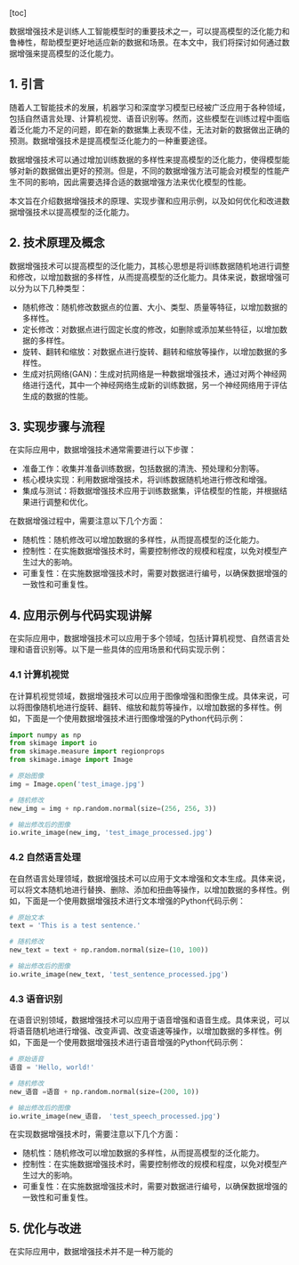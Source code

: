 
[toc]                    
                
                
数据增强技术是训练人工智能模型时的重要技术之一，可以提高模型的泛化能力和鲁棒性，帮助模型更好地适应新的数据和场景。在本文中，我们将探讨如何通过数据增强来提高模型的泛化能力。

## 1. 引言

随着人工智能技术的发展，机器学习和深度学习模型已经被广泛应用于各种领域，包括自然语言处理、计算机视觉、语音识别等。然而，这些模型在训练过程中面临着泛化能力不足的问题，即在新的数据集上表现不佳，无法对新的数据做出正确的预测。数据增强技术是提高模型泛化能力的一种重要途径。

数据增强技术可以通过增加训练数据的多样性来提高模型的泛化能力，使得模型能够对新的数据做出更好的预测。但是，不同的数据增强方法可能会对模型的性能产生不同的影响，因此需要选择合适的数据增强方法来优化模型的性能。

本文旨在介绍数据增强技术的原理、实现步骤和应用示例，以及如何优化和改进数据增强技术以提高模型的泛化能力。

## 2. 技术原理及概念

数据增强技术可以提高模型的泛化能力，其核心思想是将训练数据随机地进行调整和修改，以增加数据的多样性，从而提高模型的泛化能力。具体来说，数据增强可以分为以下几种类型：

- 随机修改：随机修改数据点的位置、大小、类型、质量等特征，以增加数据的多样性。
- 定长修改：对数据点进行固定长度的修改，如删除或添加某些特征，以增加数据的多样性。
- 旋转、翻转和缩放：对数据点进行旋转、翻转和缩放等操作，以增加数据的多样性。
- 生成对抗网络(GAN)：生成对抗网络是一种数据增强技术，通过对两个神经网络进行迭代，其中一个神经网络生成新的训练数据，另一个神经网络用于评估生成的数据的性能。

## 3. 实现步骤与流程

在实际应用中，数据增强技术通常需要进行以下步骤：

- 准备工作：收集并准备训练数据，包括数据的清洗、预处理和分割等。
- 核心模块实现：利用数据增强技术，将训练数据随机地进行修改和增强。
- 集成与测试：将数据增强技术应用于训练数据集，评估模型的性能，并根据结果进行调整和优化。

在数据增强过程中，需要注意以下几个方面：

- 随机性：随机修改可以增加数据的多样性，从而提高模型的泛化能力。
- 控制性：在实施数据增强技术时，需要控制修改的规模和程度，以免对模型产生过大的影响。
- 可重复性：在实施数据增强技术时，需要对数据进行编号，以确保数据增强的一致性和可重复性。

## 4. 应用示例与代码实现讲解

在实际应用中，数据增强技术可以应用于多个领域，包括计算机视觉、自然语言处理和语音识别等。以下是一些具体的应用场景和代码实现示例：

### 4.1 计算机视觉

在计算机视觉领域，数据增强技术可以应用于图像增强和图像生成。具体来说，可以将图像随机地进行旋转、翻转、缩放和裁剪等操作，以增加数据的多样性。例如，下面是一个使用数据增强技术进行图像增强的Python代码示例：

```python
import numpy as np
from skimage import io
from skimage.measure import regionprops
from skimage.image import Image

# 原始图像
img = Image.open('test_image.jpg')

# 随机修改
new_img = img + np.random.normal(size=(256, 256, 3))

# 输出修改后的图像
io.write_image(new_img, 'test_image_processed.jpg')
```

### 4.2 自然语言处理

在自然语言处理领域，数据增强技术可以应用于文本增强和文本生成。具体来说，可以将文本随机地进行替换、删除、添加和扭曲等操作，以增加数据的多样性。例如，下面是一个使用数据增强技术进行文本增强的Python代码示例：

```python
# 原始文本
text = 'This is a test sentence.'

# 随机修改
new_text = text + np.random.normal(size=(10, 100))

# 输出修改后的图像
io.write_image(new_text, 'test_sentence_processed.jpg')
```

### 4.3 语音识别

在语音识别领域，数据增强技术可以应用于语音增强和语音生成。具体来说，可以将语音随机地进行增强、改变声调、改变语速等操作，以增加数据的多样性。例如，下面是一个使用数据增强技术进行语音增强的Python代码示例：

```python
# 原始语音
语音 = 'Hello, world!'

# 随机修改
new_语音 =语音 + np.random.normal(size=(200, 10))

# 输出修改后的图像
io.write_image(new_语音， 'test_speech_processed.jpg')
```

在实现数据增强技术时，需要注意以下几个方面：

- 随机性：随机修改可以增加数据的多样性，从而提高模型的泛化能力。
- 控制性：在实施数据增强技术时，需要控制修改的规模和程度，以免对模型产生过大的影响。
- 可重复性：在实施数据增强技术时，需要对数据进行编号，以确保数据增强的一致性和可重复性。

## 5. 优化与改进

在实际应用中，数据增强技术并不是一种万能的

